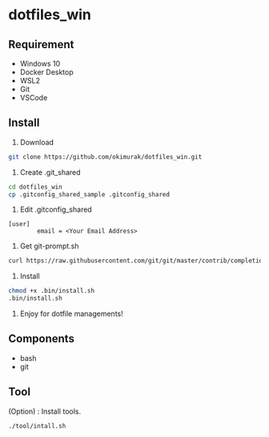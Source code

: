 # dotfiles_win

## Requirement

- Windows 10
- Docker Desktop
- WSL2
- Git
- VSCode

## Install

1. Download

```bash
git clone https://github.com/okimurak/dotfiles_win.git
```

1. Create .git_shared

```bash
cd dotfiles_win
cp .gitconfig_shared_sample .gitconfig_shared
```

1. Edit .gitconfig_shared

```text
[user]
        email = <Your Email Address>
```

1. Get git-prompt.sh

```bash
curl https://raw.githubusercontent.com/git/git/master/contrib/completion/git-prompt.sh > .git-prompt.sh
```

1. Install

```bash
chmod +x .bin/install.sh
.bin/install.sh
```

1. Enjoy for dotfile managements!

## Components

- bash
- git

## Tool

(Option) : Install tools.

``` bash
./tool/intall.sh
```
